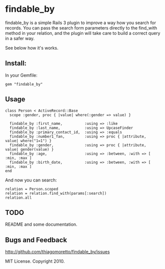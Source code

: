 findable_by
=

findable_by is a simple Rails 3 plugin to improve a way how you search for records. You can pass the search form parameters directly to the find_with method in your relation, and the plugin will take care to build a correct query in a safer way.

See below how it's works.

Install:
-

In your Gemfile:

    gem "findable_by"

Usage
-

    class Person < ActiveRecord::Base
      scope :gender, proc { |value| where(:gender => value) }
  
      findable_by :first_name,          :using => :like
      findable_by :last_name,           :using => UpcaseFinder
      findable_by :primary_contact_id,  :using => :equals
      findable_by :number1_fan,         :using => proc { |attribute, value| where("1=1") }
      findable_by :gender,              :using => proc { |attribute, value| gender(value) }
      findable_by :age,                 :using => :between, :with => [ :min, :max ]
      findable_by :birth_date,          :using => :between, :with => [ :min, :max ]
    end
    
And now you can search:

    relation = Person.scoped
    relation = relation.find_with(params[:search])
    relation.all
  
TODO
-

README and some documentation.

Bugs and Feedback
-

http://github.com/thiagomoretto/findable_by/issues

MIT License. Copyright 2010.